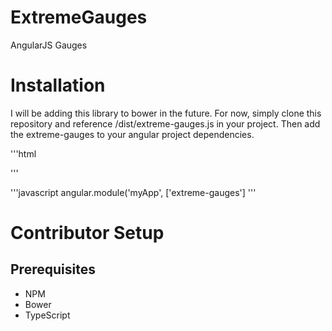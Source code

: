 # ExtremeGauges
AngularJS Gauges

# Installation #
I will be adding this library to bower in the future. For now, simply clone this repository and reference
/dist/extreme-gauges.js in your project. Then add the extreme-gauges to your angular project dependencies.

'''html
<script src="components/ExtremeGauges/dist/extreme-gauges.js"></script>
'''

'''javascript
    angular.module('myApp', ['extreme-gauges']
'''

# Contributor Setup #
## Prerequisites ##

* NPM
* Bower
* TypeScript

##
